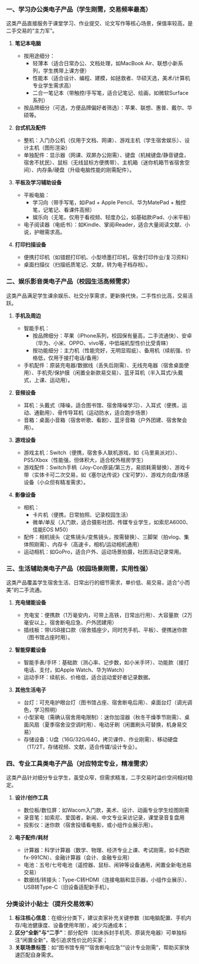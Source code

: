 ### 一、学习办公类电子产品（学生刚需，交易频率最高）
这类产品直接服务于课堂学习、作业提交、论文写作等核心场景，保值率较高，是二手交易的“主力军”。
1. **笔记本电脑**  
   - 按用途细分：  
     - 轻薄本（适合日常办公、文档处理，如MacBook Air、联想小新系列，学生携带上课方便）  
     - 性能本（适合设计、编程、建模，如拯救者、华硕天选，美术/计算机专业学生需求高）  
     - 二合一笔记本（带触控/手写笔，适合记笔记、绘画，如微软Surface系列）  
   - 按品牌细分（可选，方便品牌偏好者筛选）：苹果、联想、惠普、戴尔、华硕等。

2. **台式机及配件**  
   - 整机：入门办公机（仅用于文档、网课）、游戏主机（学生宿舍娱乐）、设计主机（图形渲染）  
   - 单独配件：显示器（网课、双屏办公刚需）、键盘（机械键盘/静音键盘，宿舍不扰民）、鼠标（无线鼠标方便携带）、主机箱（迷你机箱节省宿舍空间）、内存条/硬盘（升级电脑性能的刚需配件）。

3. **平板及学习辅助设备**  
   - 平板电脑：  
     - 学习向（带手写笔，如iPad + Apple Pencil、华为MatePad + 触控笔，记笔记、看课件高频）  
     - 娱乐向（无笔，仅用于看视频、轻度办公，如基础款iPad、小米平板）  
   - 电子阅读器（电纸书）：如Kindle、掌阅iReader，适合大量阅读文献、小说，护眼需求高。

4. **打印扫描设备**  
   - 便携打印机（如错题打印机、小型喷墨打印机，宿舍打印作业/复习资料）  
   - 桌面扫描仪（扫描纸质笔记、文献，转为电子档存档）。


### 二、娱乐影音类电子产品（校园生活高频需求）
这类产品满足学生课余娱乐、社交分享需求，更新换代快，二手性价比高，交易活跃。
1. **手机及周边**  
   - 智能手机：  
     - 按品牌细分：苹果（iPhone系列，校园保有量高，二手流通快）、安卓（华为、小米、OPPO、vivo等，中低端机型性价比受青睐）  
     - 按功能细分：主力机（性能完好，无明显瑕疵）、备用机（续航强、价格低，仅用于接打电话/备用）  
   - 手机配件：原装充电器/数据线（丢失后刚需）、无线充电器（宿舍桌面使用）、手机壳/保护膜（闲置全新款易交易）、蓝牙耳机（半入耳式/头戴式，上课、运动用）。

2. **音频设备**  
   - 耳机：头戴式（降噪，适合图书馆、宿舍降噪学习）、入耳式（便携，运动、通勤用）、骨传导耳机（运动防水，适合跑步场景）  
   - 音箱：桌面小音箱（宿舍听歌、看剧）、蓝牙音箱（户外团建、宿舍聚会用）。

3. **游戏设备**  
   - 游戏主机：Switch（便携，宿舍多人联机游戏，如《马里奥派对》）、PS5/Xbox（性能强，但体积大，适合校外租房学生）  
   - 游戏配件：Switch手柄（Joy-Con原装/第三方，易损耗需替换）、游戏卡带（实体卡可二次交易，如《塞尔达传说》《宝可梦》）、游戏方向盘/体感设备（小众但有精准需求）。

4. **影像设备**  
   - 相机：  
     - 卡片机（便携，日常拍照、记录校园生活）  
     - 微单/单反（入门款，适合摄影社团、传媒专业学生，如索尼A6000、佳能EOS M50）  
   - 配件：相机镜头（定焦镜头/变焦镜头，按需替换）、三脚架（拍vlog、集体照刚需）、内存卡（高速卡，相机/运动相机通用）  
   - 运动相机：如GoPro，适合户外、运动场景拍摄，社团活动记录常用。


### 三、生活辅助类电子产品（校园场景刚需，实用性强）
这类产品覆盖学生宿舍生活、日常出行的细节需求，单价低、易交易，适合“小而美”的二手流通。
1. **充电储能设备**  
   - 充电宝：便携款（1万毫安内，可带上高铁，日常出行用）、大容量款（2万毫安以上，宿舍断电应急、户外团建用）  
   - 插线板：带USB接口款（宿舍插座少，同时充手机、平板）、便携迷你款（图书馆占座时用）。

2. **智能穿戴设备**  
   - 智能手表/手环：基础款（测心率、记步数，如小米手环）、功能款（接打电话、支付，如Apple Watch、华为Watch）  
   - 运动手环：续航长、价格低，适合运动爱好者记录数据。

3. **其他生活电子**  
   - 台灯：可充电护眼台灯（图书馆占座、宿舍断电后用）、桌面台灯（调光调色，学习照明）  
   - 小型家电（需确认宿舍用电限制）：迷你加湿器（秋冬干燥季节刚需）、桌面风扇（夏季宿舍没空调时用）、电动牙刷（闲置刷头可替换，机身易交易）  
   - 存储设备：U盘（16G/32G/64G，拷贝课件、作业刚需）、移动硬盘（1T/2T，存储视频、文献，适合传媒/设计专业）。


### 四、专业工具类电子产品（对应特定专业，精准需求）
这类产品针对细分专业学生，虽受众窄，但需求精准，二手交易时溢价空间相对稳定。
1. **设计/创作工具**  
   - 数位板/数位屏：如Wacom入门款，美术、设计、动画专业学生绘图刚需  
   - 录音笔：如索尼、爱国者，新闻、中文专业采访记录，课堂录音复盘用  
   - 投影仪：迷你款（宿舍投墙看电影，或小组作业展示用）。

2. **电子配件/耗材**  
   - 计算器：科学计算器（数学、物理、经济专业上课、考试刚需，如卡西欧fx-991CN）、金融计算器（会计、金融专业用）  
   - 电池：五号/七号电池（遥控器、鼠标、闹钟等设备通用，闲置全新电池易交易）  
   - 数据线/转接头：Type-C转HDMI（连接电脑和显示器，小组作业展示）、USB转Type-C（旧设备适配新手机）。


### 分类设计小贴士（提升交易效率）
1. **标注核心信息**：在细分分类下，建议卖家补充关键参数（如电脑配置、手机内存/电池健康度、设备使用年限），减少沟通成本；  
2. **区分“全新”与“二手”**：部分配件（如未拆封手机壳、原装充电器）可单独标注“闲置全新”，吸引追求性价比的买家；  
3. **关联场景标签**：如“图书馆专用”“宿舍断电应急”“设计专业刚需”，帮助买家快速匹配自身需求。